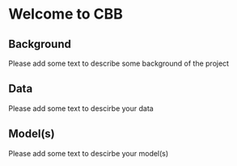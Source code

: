# Welcome to CBB

## Background
 Please add some text to describe some background of the project
## Data 
 Please add some text to descirbe your data 
## Model(s) 
 Please add some text to descirbe your model(s)
